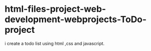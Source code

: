 # html-files-project-web-development-webprojects-ToDo-project
i  create a todo list using html ,css and javascript. 
